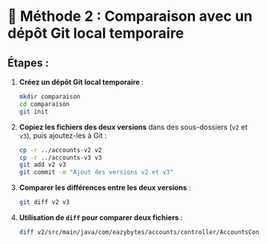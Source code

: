 
# 📁 Méthode 2 : Comparaison avec un dépôt Git local temporaire

## Étapes :
1. **Créez un dépôt Git local temporaire** :
   ```bash
   mkdir comparaison
   cd comparaison
   git init
   ```

2. **Copiez les fichiers des deux versions** dans des sous-dossiers (`v2` et `v3`), puis ajoutez-les à Git :
   ```bash
   cp -r ../accounts-v2 v2
   cp -r ../accounts-v3 v3
   git add v2 v3
   git commit -m "Ajout des versions v2 et v3"
   ```

3. **Comparer les différences entre les deux versions** :
   ```bash
   git diff v2 v3
   ```

4. **Utilisation de `diff` pour comparer deux fichiers** :
   ```bash
   diff v2/src/main/java/com/eazybytes/accounts/controller/AccountsController.java v3/src/main/java/com/eazybytes/accounts/controller/AccountsController.java
   ```
